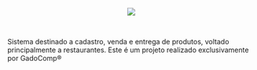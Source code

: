 <p align="center">
  <img src="https://media.discordapp.net/attachments/723334474049519627/754077911543447642/Img_Teste.JPG">
</p><br>

Sistema destinado a cadastro, venda e entrega de produtos, voltado principalmente a restaurantes. Este é um projeto realizado exclusivamente por GadoComp®
